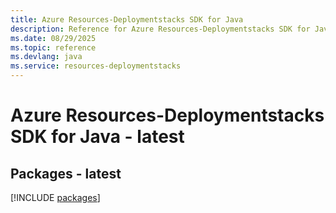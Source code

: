 ```yaml
---
title: Azure Resources-Deploymentstacks SDK for Java
description: Reference for Azure Resources-Deploymentstacks SDK for Java
ms.date: 08/29/2025
ms.topic: reference
ms.devlang: java
ms.service: resources-deploymentstacks
---
```

# Azure Resources-Deploymentstacks SDK for Java - latest
## Packages - latest
[!INCLUDE [packages](resources-deploymentstacks-index.md)]